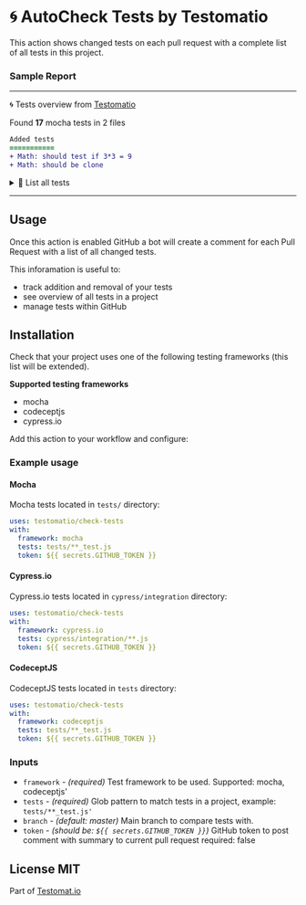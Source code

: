 # 🌀 AutoCheck Tests by Testomatio

This action shows changed tests on each pull request with a complete list of all tests in this project.


### Sample Report

---

🌀 Tests overview from [Testomatio](https://testomat.io)


Found **17** mocha tests in 2 files 

```diff
Added tests
===========
+ Math: should test if 3*3 = 9
+ Math: should be clone
```



<details>
  <summary>📑 List all tests</summary>


##### Actions 📎 *example/mocha/cypress_spec.js*
* `.type() - type into a DOM element`
* `.focus() - focus on a DOM element`
* `.blur() - blur off a DOM element`
* `.clear() - clears an input or textarea element`
* `.submit() - submit a form`
* `.click() - click on a DOM element`
* `.dblclick() - double click on a DOM element`
* `.rightclick() - right click on a DOM element`
* `.check() - check a checkbox or radio element`
* `.uncheck() - uncheck a checkbox element`
* `.select() - select an option in a <select> element`
* `.scrollIntoView() - scroll an element into view`
* `.trigger() - trigger an event on a DOM element`
* `cy.scrollTo() - scroll the window or element to a position`

##### Math 📎 *example/mocha/index_test.js*
* `should test if 3*3 = 9`
* `should test (3-4)*8 SHOULD EQUAL -8`
* `should be clone`

</details>

---

## Usage

Once this action is enabled GitHub a bot will create a comment for each Pull Request with a list of all changed tests. 

This inforamation is useful to:

* track addition and removal of your tests
* see overview of all tests in a project
* manage tests within GitHub

## Installation

Check that your project uses one of the following testing frameworks (this list will be extended).

**Supported testing frameworks**

* mocha
* codeceptjs
* cypress.io

Add this action to your workflow and configure:

### Example usage

#### Mocha 

Mocha tests located in `tests/` directory:

```yml
uses: testomatio/check-tests
with:
  framework: mocha
  tests: tests/**_test.js
  token: ${{ secrets.GITHUB_TOKEN }}
```

#### Cypress.io

Cypress.io tests located in `cypress/integration` directory:

```yml
uses: testomatio/check-tests
with:
  framework: cypress.io
  tests: cypress/integration/**.js
  token: ${{ secrets.GITHUB_TOKEN }}
```


#### CodeceptJS

CodeceptJS tests located in `tests` directory:

```yml
uses: testomatio/check-tests
with:
  framework: codeceptjs
  tests: tests/**_test.js
  token: ${{ secrets.GITHUB_TOKEN }}
```

### Inputs

* `framework` - *(required)* Test framework to be used. Supported: mocha, codeceptjs'
* `tests` - *(required)* Glob pattern to match tests in a project, example: `tests/**_test.js'`
* `branch` - *(default: master)* Main branch to compare tests with. 
* `token` - *(should be: `${{ secrets.GITHUB_TOKEN }}`)* GitHub token to post comment with summary to current pull request
    required: false



## License MIT

Part of [Testomat.io](https://testomat.io)